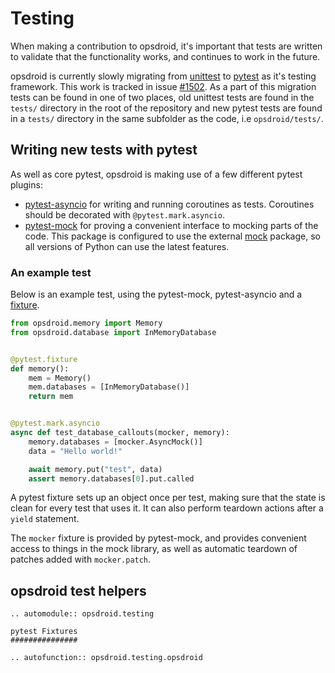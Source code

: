 # Testing

When making a contribution to opsdroid, it\'s important that tests are
written to validate that the functionality works, and continues to work
in the future.

opsdroid is currently slowly migrating from
[unittest](https://docs.python.org/3.8/library/unittest.html) to
[pytest](https://docs.pytest.org) as it\'s testing framework. This work
is tracked in issue
[\#1502](https://github.com/opsdroid/opsdroid/issues/1502). As a part of
this migration tests can be found in one of two places, old unittest
tests are found in the `tests/` directory in the root of the repository
and new pytest tests are found in a `tests/` directory in the same
subfolder as the code, i.e `opsdroid/tests/`.

## Writing new tests with pytest

As well as core pytest, opsdroid is making use of a few different pytest
plugins:

-   [pytest-asyncio](https://github.com/pytest-dev/pytest-asyncio) for
    writing and running coroutines as tests. Coroutines should be
    decorated with `@pytest.mark.asyncio`.
-   [pytest-mock](https://github.com/pytest-dev/pytest-mock/) for
    proving a convenient interface to mocking parts of the code. This
    package is configured to use the external
    [mock](https://pypi.org/project/mock/) package, so all versions of
    Python can use the latest features.

### An example test

Below is an example test, using the pytest-mock, pytest-asyncio and a
[fixture](https://docs.pytest.org/en/stable/fixture.html).

```python
from opsdroid.memory import Memory
from opsdroid.database import InMemoryDatabase


@pytest.fixture
def memory():
    mem = Memory()
    mem.databases = [InMemoryDatabase()]
    return mem


@pytest.mark.asyncio
async def test_database_callouts(mocker, memory):
    memory.databases = [mocker.AsyncMock()]
    data = "Hello world!"

    await memory.put("test", data)
    assert memory.databases[0].put.called
```

A pytest fixture sets up an object once per test, making sure that the
state is clean for every test that uses it. It can also perform teardown
actions after a `yield` statement.

The `mocker` fixture is provided by pytest-mock, and provides convenient
access to things in the mock library, as well as automatic teardown of
patches added with `mocker.patch`.

## opsdroid test helpers

```eval_rst
.. automodule:: opsdroid.testing

pytest Fixtures
###############

.. autofunction:: opsdroid.testing.opsdroid
```

